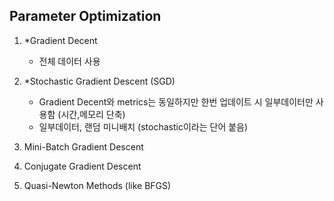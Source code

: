 
## Parameter Optimization
1. *Gradient Decent</br>
   - 전체 데이터 사용
2. *Stochastic Gradient Descent (SGD)</br>
   - Gradient Decent와 metrics는 동일하지만 한번 업데이트 시 일부데이터만 사용함 (시간,메모리 단축)
   - 일부데이터, 랜덤 미니배치 (stochastic이라는 단어 붙음)
   
4. Mini-Batch Gradient Descent</br>
5. Conjugate Gradient Descent</br>
6. Quasi-Newton Methods (like BFGS)</br>


